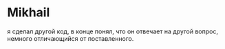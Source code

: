 # Mikhail
я сделал другой код, в конце понял, что он отвечает на другой вопрос, немного отличающийся от поставленного.
